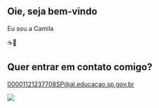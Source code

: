 ## Oie, seja bem-vindo 
Eu sou a Camila

☕🥐
## Quer entrar em contato comigo?
00001121237708SP@al.educacao.sp.gov.br

![](https://images.app.goo.gl/LRfrZF6697Jfar1Y6)

<!--
**CamilaBrito27/CamilaBrito27** is a ✨ _special_ ✨ repository because its `README.md` (this file) appears on your GitHub profile.

Here are some ideas to get you started:

- 🔭 I’m currently working on ...
- 🌱 I’m currently learning ...
- 👯 I’m looking to collaborate on ...
- 🤔 I’m looking for help with ...
- 💬 Ask me about ...
- 📫 How to reach me: ...
- 😄 Pronouns: ...
- ⚡ Fun fact: ...
-->
